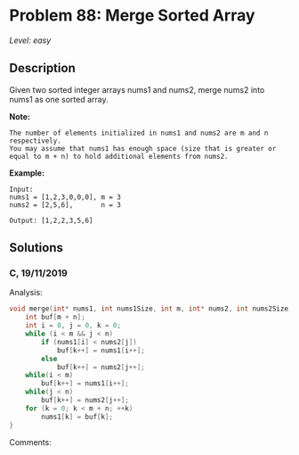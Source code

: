 # Problem 88: Merge Sorted Array
*Level: easy*
## Description
Given two sorted integer arrays nums1 and nums2, merge nums2 into nums1 as one sorted array.

**Note:**

    The number of elements initialized in nums1 and nums2 are m and n respectively.
    You may assume that nums1 has enough space (size that is greater or equal to m + n) to hold additional elements from nums2.

**Example:**
```
Input:
nums1 = [1,2,3,0,0,0], m = 3
nums2 = [2,5,6],       n = 3

Output: [1,2,2,3,5,6]
```

## Solutions
### C, 19/11/2019
Analysis:
```c
void merge(int* nums1, int nums1Size, int m, int* nums2, int nums2Size, int n){
    int buf[m + n];
    int i = 0, j = 0, k = 0;
    while (i < m && j < n)
        if (nums1[i] < nums2[j])
            buf[k++] = nums1[i++];
        else
            buf[k++] = nums2[j++];
    while(i < m)
        buf[k++] = nums1[i++];
    while(j < n)
        buf[k++] = nums2[j++];
    for (k = 0; k < m + n; ++k)
        nums1[k] = buf[k];
}
```
Comments: